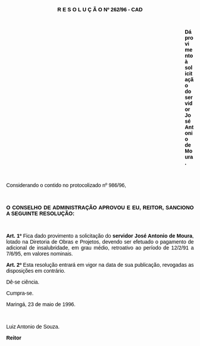 <BODY TEXT="#000000">

<B><FONT FACE="Arial"><P ALIGN="CENTER">R E S O L U &Ccedil; &Atilde; O Nº 262/96 - CAD</P>
</B><P ALIGN="JUSTIFY"></P>
<P ALIGN="JUSTIFY">&nbsp;</P><DIR>
<DIR>
<DIR>
<DIR>
<DIR>
<DIR>
<DIR>
<DIR>
<DIR>
<DIR>
<DIR>
<DIR>

<B><P ALIGN="JUSTIFY">D&aacute; provimento &agrave; solicita&ccedil;&atilde;o do servidor Jos&eacute; Antonio de Moura.</P>
</B><P ALIGN="JUSTIFY"></P>
<P ALIGN="JUSTIFY">&nbsp;</P></DIR>
</DIR>
</DIR>
</DIR>
</DIR>
</DIR>
</DIR>
</DIR>
</DIR>
</DIR>
</DIR>
</DIR>

<P ALIGN="JUSTIFY">Considerando o contido no protocolizado nº 986/96,</P>
<P ALIGN="JUSTIFY"></P>
<P ALIGN="JUSTIFY">&nbsp;</P>
<B><P ALIGN="JUSTIFY">O CONSELHO DE ADMINISTRA&Ccedil;&Atilde;O APROVOU E EU, REITOR, SANCIONO A SEGUINTE RESOLU&Ccedil;&Atilde;O:</P>
</B><P ALIGN="JUSTIFY"></P>
<P ALIGN="JUSTIFY">&nbsp;</P>
<B><P ALIGN="JUSTIFY">Art. 1º</B> Fica dado provimento a solicita&ccedil;&atilde;o do <B>servidor Jos&eacute; Antonio de Moura</B>, lotado na Diretoria de Obras e Projetos, devendo ser efetuado o pagamento de adicional de insalubridade, em grau m&eacute;dio, retroativo ao per&iacute;odo de 12/2/91 a 7/6/95, em valores nominais.</P>
<B><P ALIGN="JUSTIFY">Art. 2º</B> Esta resolu&ccedil;&atilde;o entrar&aacute; em vigor na data de sua publica&ccedil;&atilde;o, revogadas as disposi&ccedil;&otilde;es em contr&aacute;rio. </P>
<P ALIGN="JUSTIFY">D&ecirc;-se ci&ecirc;ncia.</P>
<P ALIGN="JUSTIFY">Cumpra-se.</P>
<P>Maring&aacute;, 23 de maio de 1996.</P>
<P ALIGN="JUSTIFY"></P>
<P ALIGN="JUSTIFY">&nbsp;</P>
<P ALIGN="JUSTIFY">Luiz Antonio de Souza.</P>
<B><P ALIGN="JUSTIFY">Reitor </P></B></FONT></BODY>
